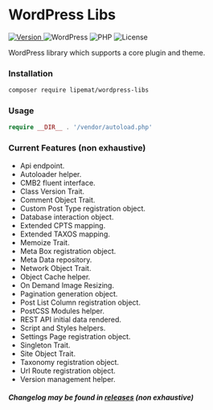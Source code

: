 # WordPress Libs

<p>
  <a href="https://github.com/lipemat/wordpress-libs/releases/latest">
    <img alt="Version" src="https://img.shields.io/packagist/v/lipemat/wordpress-libs.svg?label=version" />
  </a>
  <img alt="WordPress" src="https://img.shields.io/badge/wordpress->=5.8.0-green.svg">
  <img alt="PHP" src="https://img.shields.io/packagist/php-v/lipemat/wordpress-libs.svg?color=brown" />
  <img alt="License" src="https://img.shields.io/packagist/l/lipemat/wordpress-libs.svg">
</p>

WordPress library which supports a core plugin and theme.

### Installation
``` sh 
composer require lipemat/wordpress-libs
```
### Usage

``` php
require __DIR__ . '/vendor/autoload.php'
```

### Current Features (non exhaustive)
* Api endpoint.
* Autoloader helper.
* CMB2 fluent interface.
* Class Version Trait.
* Comment Object Trait.
* Custom Post Type registration object.
* Database interaction object.
* Extended CPTS mapping.
* Extended TAXOS mapping.
* Memoize Trait.
* Meta Box registration object.
* Meta Data repository.
* Network Object Trait.
* Object Cache helper.
* On Demand Image Resizing.
* Pagination generation object.
* Post List Column registration object.
* PostCSS Modules helper.
* REST API initial data rendered.  
* Script and Styles helpers.
* Settings Page registration object.
* Singleton Trait.
* Site Object Trait.
* Taxonomy registration object.
* Url Route registration object.
* Version management helper.


##### Changelog may be found in [releases](https://github.com/lipemat/wordpress-libs/releases) (non exhaustive)
